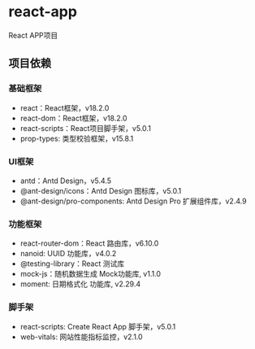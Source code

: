 # react-app
React APP项目

## 项目依赖

### 基础框架
- react：React框架，v18.2.0
- react-dom：React框架，v18.2.0
- react-scripts：React项目脚手架，v5.0.1
- prop-types: 类型校验框架，v15.8.1

### UI框架
- antd：Antd Design，v5.4.5
- @ant-design/icons：Antd Design 图标库，v5.0.1
- @ant-design/pro-components: Antd Design Pro 扩展组件库，v2.4.9

### 功能框架
- react-router-dom：React 路由库，v6.10.0
- nanoid: UUID 功能库，v4.0.2
- @testing-library：React 测试库
- mock-js：随机数据生成 Mock功能库, v1.1.0
- moment: 日期格式化 功能库, v2.29.4

### 脚手架
- react-scripts: Create React App 脚手架，v5.0.1
- web-vitals: 网站性能指标监控，v2.1.0